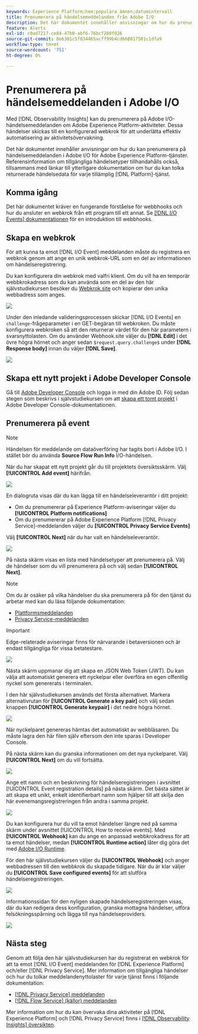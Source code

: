 ```yaml
---
keywords: Experience Platform;hem;populära ämnen;datumintervall
title: Prenumerera på händelsemeddelanden från Adobe I/O
description: Det här dokumentet innehåller anvisningar om hur du prenumererar på händelsemeddelanden i Adobe I/O för Adobe Experience Platform-tjänster. Referensinformation om tillgängliga händelsetyper finns också, tillsammans med länkar till ytterligare dokumentation om hur du tolkar returnerade händelsedata för varje tillämplig [!DNL Platform] tjänst.
feature: Alerts
exl-id: c0ad7217-ce84-47b0-abf6-76bcf280f026
source-git-commit: 8e6301c5f834465acff99b4cd668017581c1dfa9
workflow-type: tm+mt
source-wordcount: '751'
ht-degree: 0%

---
```


# Prenumerera på händelsemeddelanden i Adobe I/O

Med [!DNL Observability Insights] kan du prenumerera på Adobe I/O-händelsemeddelanden om Adobe Experience Platform-aktiviteter. Dessa händelser skickas till en konfigurerad webkrok för att underlätta effektiv automatisering av aktivitetsövervakning.

Det här dokumentet innehåller anvisningar om hur du kan prenumerera på händelsemeddelanden i Adobe I/O för Adobe Experience Platform-tjänster. Referensinformation om tillgängliga händelsetyper tillhandahålls också, tillsammans med länkar till ytterligare dokumentation om hur du kan tolka returnerade händelsedata för varje tillämplig [!DNL Platform]-tjänst.

## Komma igång

Det här dokumentet kräver en fungerande förståelse för webbhooks och hur du ansluter en webkrok från ett program till ett annat. Se [[!DNL I/O Events] dokumentationen](https://www.adobe.io/apis/experienceplatform/events/docs.html#!adobedocs/adobeio-events/master/intro/webhook_docs_intro.md) för en introduktion till webbhooks.

## Skapa en webkrok

För att kunna ta emot [!DNL I/O Event] meddelanden måste du registrera en webkrok genom att ange en unik webkrok-URL som en del av informationen om händelseregistrering.

Du kan konfigurera din webkrok med valfri klient. Om du vill ha en temporär webbkrokadress som du kan använda som en del av den här självstudiekursen besöker du [Webkrok.site](https://webhook.site/) och kopierar den unika webbadress som anges.

![](../images/notifications/webhook-url.png)

Under den inledande valideringsprocessen skickar [!DNL I/O Events] en `challenge`-frågeparameter i en GET-begäran till webkroken. Du måste konfigurera webkroken så att den returnerar värdet för den här parametern i svarsnyttolasten. Om du använder Webhook.site väljer du **[!DNL Edit]** i det övre högra hörnet och anger sedan `$request.query.challenge$` under **[!DNL Response body]** innan du väljer **[!DNL Save]**.

![](../images/notifications/response-challenge.png)

## Skapa ett nytt projekt i Adobe Developer Console

Gå till [Adobe Developer Console](https://www.adobe.com/go/devs_console_ui) och logga in med din Adobe ID. Följ sedan stegen som beskrivs i självstudiekursen om att [skapa ett tomt projekt](https://developer.adobe.com/developer-console/docs/guides/projects/projects-empty/) i Adobe Developer Console-dokumentationen.

## Prenumerera på event

>[!NOTE]
>
>Händelsen för meddelande om dataöverföring har tagits bort i Adobe I/O. I stället bör du använda **Source Flow Run Info** I/O-händelsen.

När du har skapat ett nytt projekt går du till projektets översiktsskärm. Välj **[!UICONTROL Add event]** härifrån.

![](../images/notifications/add-event-button.png)

En dialogruta visas där du kan lägga till en händelseleverantör i ditt projekt:

* Om du prenumererar på Experience Platform-aviseringar väljer du **[!UICONTROL Platform notifications]**
* Om du prenumererar på Adobe Experience Platform [!DNL Privacy Service]-meddelanden väljer du **[!UICONTROL Privacy Service Events]**

Välj **[!UICONTROL Next]** när du har valt en händelseleverantör.

![](../images/notifications/event-provider.png)

På nästa skärm visas en lista med händelsetyper att prenumerera på. Välj de händelser som du vill prenumerera på och välj sedan **[!UICONTROL Next]**.

>[!NOTE]
>
>Om du är osäker på vilka händelser du ska prenumerera på för den tjänst du arbetar med kan du läsa följande dokumentation:
>
>* [Plattformsmeddelanden](./rules.md)
>* [Privacy Service-meddelanden](../../privacy-service/privacy-events.md)

>[!IMPORTANT]
>
>Edge-relaterade aviseringar finns för närvarande i betaversionen och är endast tillgängliga för vissa betatestare.

![](../images/notifications/choose-event-subscriptions.png)

Nästa skärm uppmanar dig att skapa en JSON Web Token (JWT). Du kan välja att automatiskt generera ett nyckelpar eller överföra en egen offentlig nyckel som genererats i terminalen.

I den här självstudiekursen används det första alternativet. Markera alternativrutan för **[!UICONTROL Generate a key pair]** och välj sedan knappen **[!UICONTROL Generate keypair]** i det nedre högra hörnet.

![](../images/notifications/generate-keypair.png)

När nyckelparet genereras hämtas det automatiskt av webbläsaren. Du måste lagra den här filen själv eftersom den inte sparas i Developer Console.

På nästa skärm kan du granska informationen om det nya nyckelparet. Välj **[!UICONTROL Next]** om du vill fortsätta.

![](../images/notifications/keypair-generated.png)

Ange ett namn och en beskrivning för händelseregistreringen i avsnittet [!UICONTROL Event registration details] på nästa skärm. Det bästa sättet är att skapa ett unikt, enkelt identifierbart namn som hjälper till att skilja den här evenemangsregistreringen från andra i samma projekt.

![](../images/notifications/registration-details.png)

Du kan konfigurera hur du vill ta emot händelser längre ned på samma skärm under avsnittet [!UICONTROL How to receive events]. Med **[!UICONTROL Webhook]** kan du ange en anpassad webbkrokadress för att ta emot händelser, medan **[!UICONTROL Runtime action]** låter dig göra det med [Adobe I/O Runtime](https://www.adobe.io/apis/experienceplatform/runtime/docs.html).

För den här självstudiekursen väljer du **[!UICONTROL Webhook]** och anger webbadressen till den webbkrok du skapade tidigare. När du är klar väljer du **[!UICONTROL Save configured events]** för att slutföra händelseregistreringen.

![](../images/notifications/receive-events.png)

Informationssidan för den nyligen skapade händelseregistreringen visas, där du kan redigera dess konfiguration, granska mottagna händelser, utföra felsökningsspårning och lägga till nya händelseproviders.

![](../images/notifications/registration-complete.png)

## Nästa steg

Genom att följa den här självstudiekursen har du registrerat en webkrok för att ta emot [!DNL I/O Event] meddelanden för [!DNL Experience Platform] och/eller [!DNL Privacy Service]. Mer information om tillgängliga händelser och hur du tolkar meddelandenyttolaster för varje tjänst finns i följande dokumentation:

* [[!DNL Privacy Service] meddelanden](../../privacy-service/privacy-events.md)
* [[!DNL Flow Service] (källor) meddelanden](../../sources/notifications.md)

Mer information om hur du kan övervaka dina aktiviteter på [!DNL Experience Platform] och [!DNL Privacy Service] finns i [[!DNL Observability Insights] översikten](../home.md).
